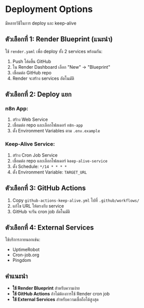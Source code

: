 # Deployment Options

มีหลายวิธีในการ deploy และ keep-alive

## ตัวเลือกที่ 1: Render Blueprint (แนะนำ)

ใช้ `render.yaml` เพื่อ deploy ทั้ง 2 services พร้อมกัน:

1. Push โค้ดขึ้น GitHub
2. ใน Render Dashboard เลือก "New" → "Blueprint"
3. เชื่อมต่อ GitHub repo
4. Render จะสร้าง services อัตโนมัติ

## ตัวเลือกที่ 2: Deploy แยก

### n8n App:
1. สร้าง Web Service
2. เชื่อมต่อ repo และเลือกโฟลเดอร์ `n8n-app`
3. ตั้ง Environment Variables ตาม `.env.example`

### Keep-Alive Service:
1. สร้าง Cron Job Service
2. เชื่อมต่อ repo และเลือกโฟลเดอร์ `keep-alive-service`
3. ตั้ง Schedule: `*/14 * * * *`
4. ตั้ง Environment Variable: `TARGET_URL`

## ตัวเลือกที่ 3: GitHub Actions

1. Copy `github-actions-keep-alive.yml` ไปที่ `.github/workflows/`
2. แก้ไข URL ให้ตรงกับ service
3. GitHub จะรัน cron job อัตโนมัติ

## ตัวเลือกที่ 4: External Services

ใช้บริการภายนอกเช่น:
- UptimeRobot
- Cron-job.org
- Pingdom

## คำแนะนำ

- **ใช้ Render Blueprint** สำหรับความง่าย
- **ใช้ GitHub Actions** ถ้าไม่ต้องการใช้ Render cron job
- **ใช้ External Services** สำหรับความเชื่อถือได้สูงสุด